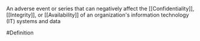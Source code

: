 An adverse event or series that can negatively affect the [[Confidentiality]], [[Integrity]], or [[Availability]] of an organization's information technology (IT) systems and data

#Definition